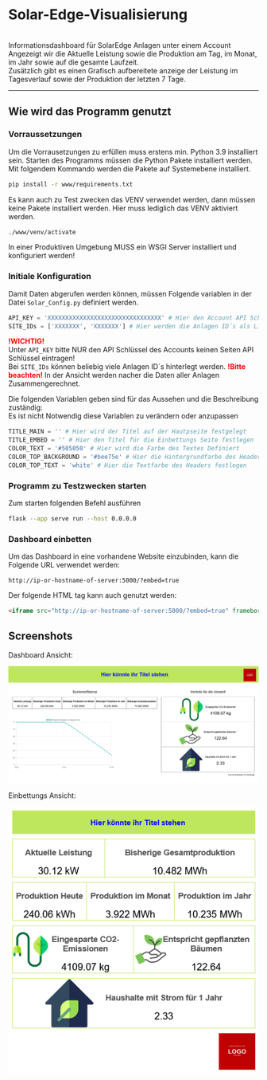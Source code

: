# Solar-Edge-Visualisierung
<br>
Informationsdashboard für SolarEdge Anlagen unter einem Account
<br>
Angezeigt wir die Aktuelle Leistung sowie die Produktion am Tag, im Monat, im Jahr sowie auf die gesamte Laufzeit.
<br>
Zusätzlich gibt es einen Grafisch aufbereitete anzeige der Leistung im Tagesverlauf sowie der Produktion der letzten 7 Tage.

<hr>

## Wie wird das Programm genutzt

### Vorraussetzungen
Um die Vorrausetzungen zu erfüllen muss erstens min. Python 3.9 installiert sein.
Starten des Programms müssen die Python Pakete installiert werden. Mit folgendem Kommando werden die Pakete auf Systemebene installiert.


```bash
pip install -r www/requirements.txt
```

Es kann auch zu Test zwecken das VENV verwendet werden, dann müssen keine Pakete installiert werden. Hier muss lediglich das VENV aktiviert werden.

```bash
./www/venv/activate
```

In einer Produktiven Umgebung MUSS ein WSGI Server installiert und konfiguriert werden!

### Initiale Konfiguration
Damit Daten abgerufen werden können, müssen Folgende variablen in der Datei ```Solar_Config.py``` definiert werden.

```python
API_KEY = 'XXXXXXXXXXXXXXXXXXXXXXXXXXXXXXXX' # Hier den Account API Schlüssel einfügen
SITE_IDs = ['XXXXXXX', 'XXXXXXX'] # Hier werden die Anlagen ID´s als Liste hinterlegt
```

<span style="color: red; font-weight: bolder;">!WICHTIG!</span>
<br>
Unter ```API_KEY``` bitte NUR den API Schlüssel des Accounts keinen Seiten API Schlüssel eintragen!<br>
Bei ```SITE_IDs``` können beliebig viele Anlagen ID´s hinterlegt werden. <span style="color: red; font-weight: bold">!Bitte beachten!</span> In der Ansicht werden nacher die Daten aller Anlagen Zusammengerechnet. 
<br>

Die folgenden Variablen geben sind für das Aussehen und die Beschreibung zuständig: <br>
Es ist nicht Notwendig diese Variablen zu verändern oder anzupassen <br>

```python
TITLE_MAIN = '' # Hier wird der Titel auf der Hautpseite festgelegt
TITLE_EMBED = '' # Hier den Titel für die Einbettungs Seite festlegen 
COLOR_TEXT = '#505050' # Hier wird die Farbe des Textes Definiert
COLOR_TOP_BACKGROUND = '#bee75e' # Hier die Hintergrundfarbe des Header definieren
COLOR_TOP_TEXT = 'white' # Hier die Textfarbe des Headers festlegen 
```

### Programm zu Testzwecken starten
Zum starten folgenden Befehl ausführen

```bash
flask --app serve run --host 0.0.0.0
```

### Dashboard einbetten
Um das Dashboard in eine vorhandene Website einzubinden, kann die Folgende URL verwendet werden:

```url
http://ip-or-hostname-of-server:5000/?embed=true
```

Der folgende HTML tag kann auch genutzt werden:

```html
<iframe src="http://ip-or-hostname-of-server:5000/?embed=true" frameborder="0" height="550px" width="550px"></iframe>
```

## Screenshots

Dashboard Ansicht:

![](https://github.com/hiberniastudents/SolarEdge-Visualisierung/blob/main/dashboard-view.png?raw=true)


Einbettungs Ansicht:

![](https://github.com/hiberniastudents/SolarEdge-Visualisierung/blob/main/embed-view.png?raw=true)



